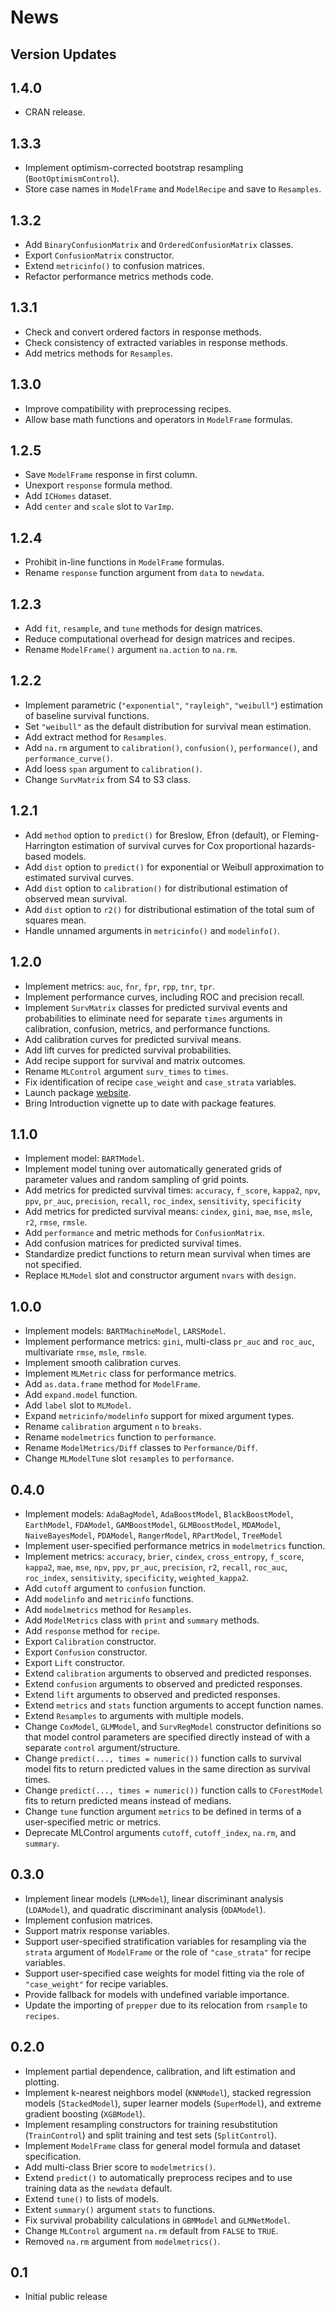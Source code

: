 # News

## Version Updates

## 1.4.0
* CRAN release.

## 1.3.3
* Implement optimism-corrected bootstrap resampling (`BootOptimismControl`).
* Store case names in `ModelFrame` and `ModelRecipe` and save to `Resamples`.


## 1.3.2
* Add `BinaryConfusionMatrix` and `OrderedConfusionMatrix` classes.
* Export `ConfusionMatrix` constructor.
* Extend `metricinfo()` to confusion matrices.
* Refactor performance metrics methods code.


## 1.3.1
* Check and convert ordered factors in response methods.
* Check consistency of extracted variables in response methods.
* Add metrics methods for `Resamples`.


## 1.3.0
* Improve compatibility with preprocessing recipes.
* Allow base math functions and operators in `ModelFrame` formulas.


## 1.2.5
* Save `ModelFrame` response in first column.
* Unexport `response` formula method.
* Add `ICHomes` dataset.
* Add `center` and `scale` slot to `VarImp`.


## 1.2.4
* Prohibit in-line functions in `ModelFrame` formulas.
* Rename `response` function argument from `data` to `newdata`.


## 1.2.3
* Add `fit`, `resample`, and `tune` methods for design matrices.
* Reduce computational overhead for design matrices and recipes.
* Rename `ModelFrame()` argument `na.action` to `na.rm`.


## 1.2.2
* Implement parametric (``"exponential"``, ``"rayleigh"``, ``"weibull"``) estimation of baseline survival functions.
* Set ``"weibull"`` as the default distribution for survival mean estimation.
* Add extract method for ``Resamples``.
* Add ``na.rm`` argument to ``calibration()``, ``confusion()``, ``performance()``, and ``performance_curve()``.
* Add loess ``span`` argument to ``calibration()``.
* Change ``SurvMatrix`` from S4 to S3 class.


## 1.2.1
* Add ``method`` option to ``predict()`` for Breslow, Efron (default), or Fleming-Harrington estimation of survival curves for Cox proportional hazards-based models.
* Add ``dist`` option to ``predict()`` for exponential or Weibull approximation to estimated survival curves.
* Add ``dist`` option to ``calibration()`` for distributional estimation of observed mean survival.
* Add ``dist`` option to ``r2()`` for distributional estimation of the total sum of squares mean.
* Handle unnamed arguments in ``metricinfo()`` and ``modelinfo()``.


## 1.2.0
* Implement metrics: ``auc``, ``fnr``, ``fpr``, ``rpp``, ``tnr``, ``tpr``.
* Implement performance curves, including ROC and precision recall.
* Implement ``SurvMatrix`` classes for predicted survival events and probabilities to eliminate need for separate ``times`` arguments in calibration, confusion, metrics, and performance functions.
* Add calibration curves for predicted survival means.
* Add lift curves for predicted survival probabilities.
* Add recipe support for survival and matrix outcomes.
* Rename ``MLControl`` argument ``surv_times`` to ``times``.
* Fix identification of recipe ``case_weight`` and ``case_strata`` variables.
* Launch package [website](https://brian-j-smith.github.io/MachineShop/).
* Bring Introduction vignette up to date with package features.


## 1.1.0
* Implement model: ``BARTModel``.
* Implement model tuning over automatically generated grids of parameter values and random sampling of grid points.
* Add metrics for predicted survival times: ``accuracy``, ``f_score``, ``kappa2``, ``npv``, ``ppv``, ``pr_auc``, ``precision``, ``recall``, ``roc_index``, ``sensitivity``, ``specificity``
* Add metrics for predicted survival means: ``cindex``, ``gini``, ``mae``, ``mse``, ``msle``, ``r2``, ``rmse``, ``rmsle``.
* Add ``performance`` and metric methods for ``ConfusionMatrix``.
* Add confusion matrices for predicted survival times.
* Standardize predict functions to return mean survival when times are not specified.
* Replace ``MLModel`` slot and constructor argument ``nvars`` with ``design``.


## 1.0.0

* Implement models: ``BARTMachineModel``, ``LARSModel``.
* Implement performance metrics: ``gini``, multi-class ``pr_auc`` and ``roc_auc``, multivariate ``rmse``, ``msle``, ``rmsle``.
* Implement smooth calibration curves.
* Implement ``MLMetric`` class for performance metrics.
* Add ``as.data.frame`` method for ``ModelFrame``.
* Add ``expand.model`` function.
* Add ``label`` slot to ``MLModel``.
* Expand ``metricinfo/modelinfo`` support for mixed argument types.
* Rename ``calibration`` argument ``n`` to ``breaks``.
* Rename ``modelmetrics`` function to ``performance``.
* Rename ``ModelMetrics/Diff`` classes to ``Performance/Diff``.
* Change ``MLModelTune`` slot ``resamples`` to ``performance``.


## 0.4.0
* Implement models: ``AdaBagModel``, ``AdaBoostModel``, ``BlackBoostModel``, ``EarthModel``, ``FDAModel``, ``GAMBoostModel``, ``GLMBoostModel``, ``MDAModel``, ``NaiveBayesModel``, ``PDAModel``, ``RangerModel``, ``RPartModel``, ``TreeModel``
* Implement user-specified performance metrics in ``modelmetrics`` function.
* Implement metrics: ``accuracy``, ``brier``, ``cindex``, ``cross_entropy``, ``f_score``, ``kappa2``, ``mae``, ``mse``, ``npv``, ``ppv``, ``pr_auc``, ``precision``, ``r2``, ``recall``, ``roc_auc``, ``roc_index``, ``sensitivity``, ``specificity``, ``weighted_kappa2``.
* Add ``cutoff`` argument to ``confusion`` function.
* Add ``modelinfo`` and ``metricinfo`` functions.
* Add ``modelmetrics`` method for ``Resamples``.
* Add ``ModelMetrics`` class with ``print`` and ``summary`` methods.
* Add ``response`` method for ``recipe``.
* Export ``Calibration`` constructor.
* Export ``Confusion`` constructor.
* Export ``Lift`` constructor.
* Extend ``calibration`` arguments to observed and predicted responses.
* Extend ``confusion`` arguments to observed and predicted responses.
* Extend ``lift`` arguments to observed and predicted responses.
* Extend ``metrics`` and ``stats`` function arguments to accept function names.
* Extend ``Resamples`` to arguments with multiple models.
* Change ``CoxModel``, ``GLMModel``, and ``SurvRegModel`` constructor definitions so that model control parameters are specified directly instead of with a separate ``control`` argument/structure.
* Change ``predict(..., times = numeric())`` function calls to survival model fits to return predicted values in the same direction as survival times.
* Change ``predict(..., times = numeric())`` function calls to ``CForestModel`` fits to return predicted means instead of medians.
* Change ``tune`` function argument ``metrics`` to be defined in terms of a user-specified metric or metrics.
* Deprecate MLControl arguments ``cutoff``, ``cutoff_index``, ``na.rm``, and ``summary``.


## 0.3.0
* Implement linear models (``LMModel``), linear discriminant analysis (``LDAModel``), and quadratic discriminant analysis (``QDAModel``).
* Implement confusion matrices.
* Support matrix response variables.
* Support user-specified stratification variables for resampling via the ``strata`` argument of ``ModelFrame`` or the role of ``"case_strata"`` for recipe variables. 
* Support user-specified case weights for model fitting via the role of ``"case_weight"`` for recipe variables.
* Provide fallback for models with undefined variable importance.
* Update the importing of ``prepper`` due to its relocation from ``rsample`` to ``recipes``.

## 0.2.0

* Implement partial dependence, calibration, and lift estimation and plotting.
* Implement k-nearest neighbors model (``KNNModel``), stacked regression models (``StackedModel``), super learner models (``SuperModel``), and extreme gradient boosting (``XGBModel``).
* Implement resampling constructors for training resubstitution (``TrainControl``) and split training and test sets (``SplitControl``).
* Implement ``ModelFrame`` class for general model formula and dataset specification.
* Add multi-class Brier score to ``modelmetrics()``.
* Extend ``predict()`` to automatically preprocess recipes and to use training data as the ``newdata`` default.
* Extend ``tune()`` to lists of models.
* Extent ``summary()`` argument ``stats`` to functions.
* Fix survival probability calculations in ``GBMModel`` and ``GLMNetModel``.
* Change ``MLControl`` argument ``na.rm`` default from ``FALSE`` to ``TRUE``.
* Removed ``na.rm`` argument from ``modelmetrics()``.

## 0.1

* Initial public release
